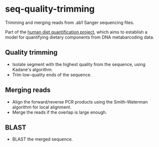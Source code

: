# seq-quality-trimming
Trimming and merging reads from .ab1 Sanger sequencing files.

Part of the [human diet quantification project](http://el.ladlab.org:8080/), which aims to establish a model for quantifying dietary components from DNA metabarcoding data.

## Quality trimming
- Isolate segment with the highest quality from the sequence, using Kadane's algorithm.
- Trim low-quality ends of the sequence.

## Merging reads
- Align the forward/reverse PCR products using the Smith-Waterman algorithm for local alignment.
- Merge the reads if the overlap is large enough.

## BLAST
- BLAST the merged sequence.